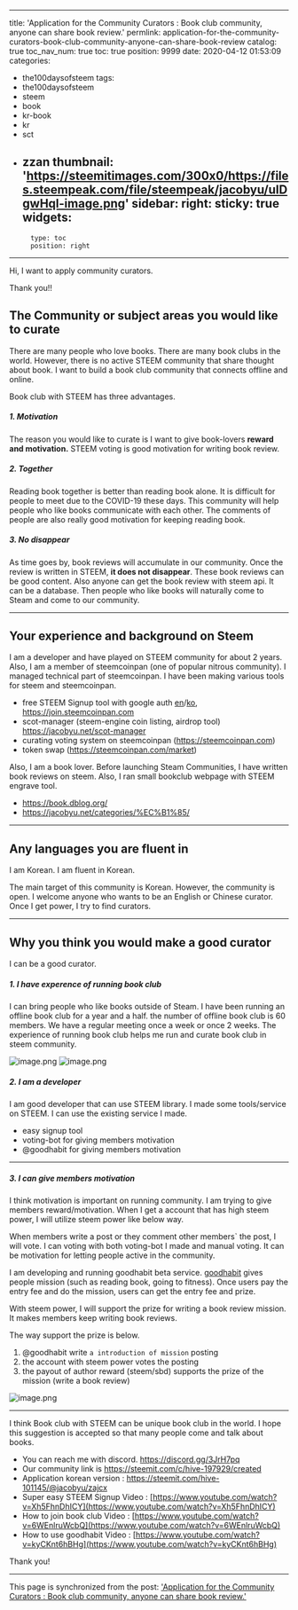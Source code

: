
---
title: 'Application for the Community Curators : Book club community, anyone can share book review.'
permlink: application-for-the-community-curators-book-club-community-anyone-can-share-book-review
catalog: true
toc_nav_num: true
toc: true
position: 9999
date: 2020-04-12 01:53:09
categories:
- the100daysofsteem
tags:
- the100daysofsteem
- steem
- book
- kr-book
- kr
- sct
- zzan
thumbnail: 'https://steemitimages.com/300x0/https://files.steempeak.com/file/steempeak/jacobyu/uIDgwHql-image.png'
sidebar:
    right:
        sticky: true
widgets:
    -
        type: toc
        position: right
---


Hi, I want to apply community curators. 


Thank you!!




## The Community or subject areas you would like to curate


There are many people who love books. There are many book clubs in the world. However, there is no active STEEM community that share thought about book. I want to build a book club community that connects offline and online.






Book club with STEEM has three advantages.


##### 1. Motivation


The reason you would like to curate is I want to give book-lovers **reward and motivation.** STEEM voting is good motivation for writing book review. 


##### 2. Together


Reading book together is better than reading book alone. It is difficult for people to meet due to the COVID-19 these days. This community will help people who like books communicate with each other. The comments of people are also really good motivation for keeping reading book.


##### 3. No disappear


As time goes by, book reviews will accumulate in our community. Once the review is  written in STEEM, **it does not disappear**. These book reviews can be good content. Also anyone can get the book review with steem api. It can be a database. Then people who like books will naturally come to Steam and come to our community.




---




## Your experience and background on Steem




I am a developer and have played on STEEM community for about 2 years. Also, I am a member of steemcoinpan (one of popular nitrous community). I managed technical part of steemcoinpan. I have been making various tools for steem and steemcoinpan. 


* free STEEM Signup tool with google auth [en](https://steemit.com/sct/@jacobyu/invite-your-friends-with-this-tool)/[ko](https://steemit.com/sct/@jacobyu/4rkkun), 
https://join.steemcoinpan.com
* scot-manager (steem-engine coin listing, airdrop tool)
https://jacobyu.net/scot-manager
* curating voting system on steemcoinpan (https://steemcoinpan.com)
* token swap (https://steemcoinpan.com/market)


Also, I am a book lover. Before launching Steam Communities, I have written book reviews on steem. Also, I ran small bookclub webpage with STEEM engrave tool.

* https://book.dblog.org/
* https://jacobyu.net/categories/%EC%B1%85/
---


## Any languages you are fluent in




I am Korean. I am fluent in Korean. 


The main target of this community is Korean. However, the community is open. I welcome anyone who wants to be an English or Chinese curator. Once I get power, I try to find curators.


---


## Why you think you would make a good curator


I can be a good curator.


##### 1. I have experence of running book club


I can bring people who like books outside of Steam. I have been running an offline book club for a year and a half. the number of offline book club is 60 members. We have a regular meeting once a week or once 2 weeks. The experience of running book club helps me run and curate book club in steem community.




![image.png](https://steemitimages.com/300x0/https://files.steempeak.com/file/steempeak/jacobyu/uIDgwHql-image.png) ![image.png](https://steemitimages.com/300x0/https://files.steempeak.com/file/steempeak/jacobyu/diiIyZYg-image.png)




##### 2. I am a developer


I am good developer that can use STEEM library. I made some tools/service on STEEM. I can use the existing service I made. 


* easy signup tool
* voting-bot for giving members motivation
* @goodhabit for giving members motivation


---


##### 3. I can give members motivation 


I think motivation is important on running community. I am trying to give members reward/motivation. When I get a account that has high steem power, I will utilize steem power like below way.


When members write a post or they comment other members` the post, I will vote. I can voting with both voting-bot I made and manual voting. It can be motivation for letting people active in the community.




I am developing and running goodhabit beta service. [goodhabit](http://goodhabit.me/) gives people mission (such as reading book, going to fitness). Once users pay the entry fee and do the mission, users can get the entry fee and prize.


With steem power, I will support the prize for writing a book review mission. It makes members keep writing book reviews. 


The way support the prize is below.


1. @goodhabit write `a introduction of mission` posting
2. the account with steem power votes the posting
3. the payout of author reward (steem/sbd) supports the prize of the mission (write a book review)


![image.png](https://steemitimages.com/400x0/https://files.steempeak.com/file/steempeak/jacobyu/4a0XdwWh-image.png)


---


I think Book club with STEEM can be unique book club in the world. I hope this suggestion is accepted so that many people come and talk about books.






* You can reach me with discord. https://discord.gg/3JrH7pq
* Our community link is https://steemit.com/c/hive-197929/created
* Application korean version : https://steemit.com/hive-101145/@jacobyu/zajcx
* Super easy STEEM Signup Video : [https://www.youtube.com/watch?v=Xh5FhnDhICY](https://www.youtube.com/watch?v=Xh5FhnDhICY)
* How to join book club Video : [https://www.youtube.com/watch?v=6WEnlruWcbQ](https://www.youtube.com/watch?v=6WEnlruWcbQ)
* How to use goodhabit Video : [https://www.youtube.com/watch?v=kyCKnt6hBHg](https://www.youtube.com/watch?v=kyCKnt6hBHg)

Thank you!

- - -

This page is synchronized from the post: ['Application for the Community Curators : Book club community, anyone can share book review.'](https://steemit.com/@jacobyu/application-for-the-community-curators-book-club-community-anyone-can-share-book-review)
